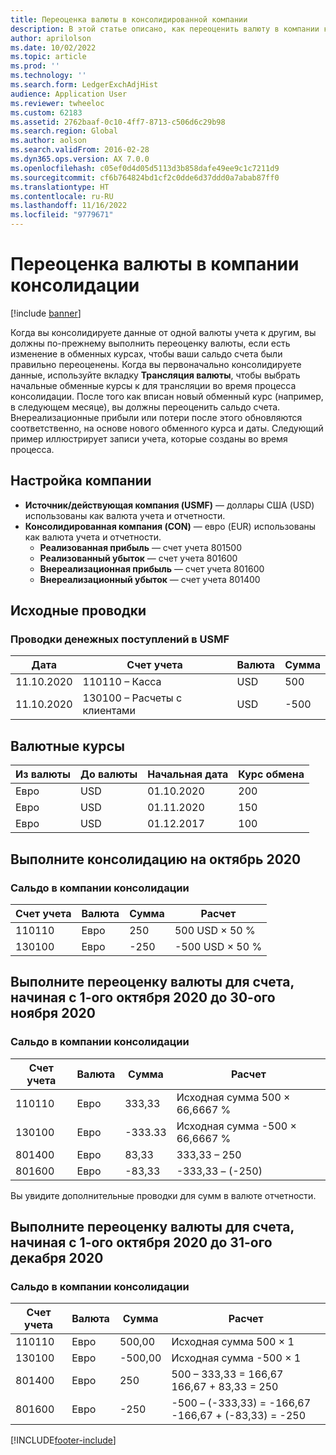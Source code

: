 ```yaml
---
title: Переоценка валюты в консолидированной компании
description: В этой статье описано, как переоценить валюту в компании консолидации.
author: aprilolson
ms.date: 10/02/2022
ms.topic: article
ms.prod: ''
ms.technology: ''
ms.search.form: LedgerExchAdjHist
audience: Application User
ms.reviewer: twheeloc
ms.custom: 62183
ms.assetid: 2762baaf-0c10-4ff7-8713-c506d6c29b98
ms.search.region: Global
ms.author: aolson
ms.search.validFrom: 2016-02-28
ms.dyn365.ops.version: AX 7.0.0
ms.openlocfilehash: c05ef0d4d05d5113d3b858dafe49ee9c1c7211d9
ms.sourcegitcommit: cf6b764824bd1cf2c0dde6d37ddd0a7abab87ff0
ms.translationtype: HT
ms.contentlocale: ru-RU
ms.lasthandoff: 11/16/2022
ms.locfileid: "9779671"
---
```

# <a name="currency-revaluation-in-a-consolidation-company"></a>Переоценка валюты в компании консолидации

[!include [banner](../includes/banner.md)]

Когда вы консолидируете данные от одной валюты учета к другим, вы должны по-прежнему выполнить переоценку валюты, если есть изменение в обменных курсах, чтобы ваши сальдо счета были правильно переоценены. Когда вы первоначально консолидируете данные, используйте вкладку **Трансляция валюты**, чтобы выбрать начальные обменные курсы к для трансляции во время процесса консолидации. После того как вписан новый обменный курс (например, в следующем месяце), вы должны переоценить сальдо счета. Внереализационные прибыли или потери после этого обновляются соответственно, на основе нового обменного курса и даты. Следующий пример иллюстрирует записи учета, которые созданы во время процесса.

## <a name="company-setup"></a>Настройка компании
-   **Источник/действующая компания (USMF)** — доллары США (USD) использованы как валюта учета и отчетности.
-   **Консолидированная компания (CON)** — евро (EUR) использованы как валюта учета и отчетности.
    -   **Реализованная прибыль** — счет учета 801500
    -   **Реализованный убыток** — счет учета 801600
    -   **Внереализационная прибыль** — счет учета 801600
    -   **Внереализационный убыток** — счет учета 801400

## <a name="original-transactions"></a>Исходные проводки
### <a name="cash-receipt-transactions-in-usmf"></a>Проводки денежных поступлений в USMF

| Дата       | Счет учета               | Валюта | Сумма |
|------------|------------------------------|----------|--------|
| 11.10.2020 | 110110 – Касса                | USD      | 500    |
| 11.10.2020 | 130100 – Расчеты с клиентами | USD      | -500   |

## <a name="exchange-rates"></a>Валютные курсы

| Из валюты | До валюты | Начальная дата | Курс обмена |
|---------------|-------------|------------|---------------|
| Евро           | USD         | 01.10.2020  | 200           |
| Евро           | USD         | 01.11.2020  | 150           |
| Евро           | USD         | 01.12.2017  | 100           |

## <a name="perform-the-consolidation-for-october-2020"></a>Выполните консолидацию на октябрь 2020
### <a name="balances-in-the-consolidation-company"></a>Сальдо в компании консолидации

| Счет учета | Валюта | Cумма | Расчет    |
|----------------|----------|--------|----------------|
| 110110         | Евро      | 250    | 500 USD × 50 %  |
| 130100         | Евро      | -250   | -500 USD × 50 % |

## <a name="perform-currency-revaluation-for-the-accounts-from-october-1-2020-through-november-30-2020"></a>Выполните переоценку валюты для счета, начиная с 1-ого октября 2020 до 30-ого ноября 2020
### <a name="balances-in-the-consolidation-company"></a>Сальдо в компании консолидации

| Счет учета | Валюта | Cумма  | Расчет                        |
|----------------|----------|---------|------------------------------------|
| 110110         | Евро      | 333,33  | Исходная сумма 500 × 66,6667 %  |
| 130100         | Евро      | -333.33 | Исходная сумма -500 × 66,6667 % |
| 801400         | Евро      | 83,33   | 333,33 – 250                       |
| 801600         | Евро      | -83,33  | -333,33 – (-250)                   |

Вы увидите дополнительные проводки для сумм в валюте отчетности.

## <a name="perform-currency-revaluation-for-the-accounts-from-october-1-2020-through-december-31-2020"></a>Выполните переоценку валюты для счета, начиная с 1-ого октября 2020 до 31-ого декабря 2020
### <a name="balances-in-the-consolidation-company"></a>Сальдо в компании консолидации

| Счет учета | Валюта | Cумма  | Расчет                                          |
|----------------|----------|---------|------------------------------------------------------|
| 110110         | Евро      | 500,00  | Исходная сумма 500 × 1                           |
| 130100         | Евро      | -500,00 | Исходная сумма -500 × 1                          |
| 801400         | Евро      | 250     | 500 – 333,33 = 166,67 166,67 + 83,33 = 250           |
| 801600         | Евро      | -250    | -500 – (-333,33) = -166,67 -166,67 + (-83,33) = -250 |







[!INCLUDE[footer-include](../../includes/footer-banner.md)]
